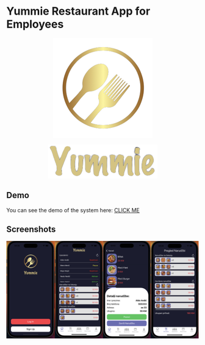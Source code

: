 # Yummie Restaurant App for Employees

<div align="center">
  
![Logo](https://github.com/ivisca1/RestoranUposleniciAppIsmarVisca/blob/main/logo/yummieLogo.png?raw=true)

</div>

<div align="center">
  
![LogoText](https://github.com/ivisca1/RestoranUposleniciAppIsmarVisca/blob/main/logo/yummieLogoText.png?raw=true)

</div>

## Demo

You can see the demo of the system here: <a href="https://drive.google.com/file/d/1I4VQb2-WuFFx5FWEtPh5CPTJ_wRBaJV4/view?usp=drive_link">CLICK ME</a>

## Screenshots

![Screenshots](https://github.com/ivisca1/RestoranUposleniciAppIsmarVisca/blob/main/screenshots/screenshots.jpg?raw=true)
